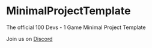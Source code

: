 # MinimalProjectTemplate
The official 100 Devs - 1 Game Minimal Project Template

Join us on [Discord](https://discord.gg/UHN4AjMw4d)
